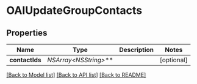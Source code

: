 # OAIUpdateGroupContacts

## Properties
Name | Type | Description | Notes
------------ | ------------- | ------------- | -------------
**contactIds** | **NSArray&lt;NSString*&gt;*** |  | [optional] 

[[Back to Model list]](../README#documentation-for-models) [[Back to API list]](../README#documentation-for-api-endpoints) [[Back to README]](../README)


